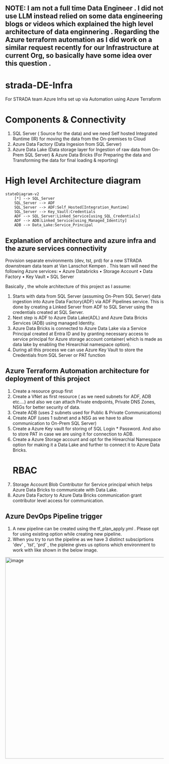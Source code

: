 ## NOTE: I am not a full time Data Engineer . I did not use LLM instead relied on some data engineering blogs or videos which explained the high level architecture of data enginnering . Regarding the Azure terraform automation as I did work on a similar request recently for our Infrastructure at current Org, so basically have some idea over this question .
 
    
# strada-DE-Infra
For STRADA team Azure Infra set up via Automation using Azure Terraform

# Components & Connectivity
1. SQL Server ( Source for the data) and we need Self hosted Integrated Runtime (IR) for moving the data from the On-premises to Cloud
2. Azure Data Factory (Data Ingesion from SQL Server)
3. Azure Data Lake (Data storage layer for Ingestion of raw data from On-Prem SQL Server) & Azure Data Bricks (For Preparing the data and Transforming the data for final loading & reporting)


# High level Architecture diagram
```mermaid
stateDiagram-v2
    [*] --> SQL_Server
    SQL_Server --> ADF
    SQL_Server --> ADF:Self_Hosted[Integration_Runtime]
    SQL_Server --> Key_Vault:Credentials 
    ADF --> SQL_Server:Linked_Service[using_SQL_Credentials]
    ADF --> ADB:Linked_Service[using_Managed_Identity]
    ADB --> Data_Lake:Service_Principal
```


## Explanation of architecture and azure infra and the azure services connectivity

Provision separate environments (dev, tst, prd) for a new STRADA downstream data team at Van Lanschot Kempen . This team will need the following Azure services:
•	Azure Databricks
•	Storage Account
•	Data Factory
•	Key Vault
•	SQL Server

Basically , the whole architecture of this project as I assume:

1. Starts with data from SQL Server (assuming On-Prem SQL Server) data ingestion into Azure Data Factory(ADF) via ADF Pipelines service. This is done by creating a Linked Server from ADF to SQL Server using the credentials created at SQL Server.
2. Next step is ADF to Azure Data Lake(ADL) and Azure Data Bricks Services (ADB) using managed Identity.
3. Azure Data Bricks is connected to Azure Data Lake via a Service Principal created at Entra ID and by granting necessary access to service principal for Azure storage account container( which is made as data lake by enabling the Hirearchial namespace option).
4. During all this process we can use Azure Key Vault to store the Credentials from SQL Server or PAT function

## Azure Terraform Automation architecture for deployment of this project

1. Create a resource group first
2. Create a VNet as first resource ( as we need subnets for ADF, ADB etc....) and also we can attach Private endpoints, Private DNS Zones, NSGs for better security of data.
3. Create ADB (uses 2 subnets used for Public & Private Communications)
4. Create ADF (uses 1 subnet and a NSG as we have to allow communication to On-Prem SQL Server)
5. Create a Azure Key vault for storing of SQL Login * Password. And also to store PAT in case we are using it for connection to ADB.
6. Create a Azure Storage account and opt for the Hirearchial Namespace option for making it a Data Lake and further to connect it to Azure Data Bricks.
    # RBAC
1. Storage Account Blob Contributor for Service principal which helps Azure Data Bricks to communicate with Data Lake.
2. Azure Data Factory to Azure Data Bricks communication grant contributor level access for communication.
   


## Azure DevOps Pipeline trigger

1. A new pipeline can be created using the tf_plan_apply.yml . Please opt for using existing option while creating new pipeline.
2. When you try to run the pipeline as we have 3 distinct subsciprtions 'dev' , 'tst', 'prd' , the pipleine gives us options which environment to work with like shown in the below image.

<img width="945" height="639" alt="image" src="https://github.com/user-attachments/assets/2931e5ca-496c-45d9-832f-4c09fee7076c" />



